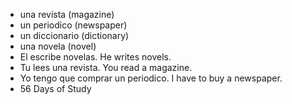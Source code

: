 * una revista (magazine)
* un periodico (newspaper)
* un diccionario (dictionary)
* una novela (novel)
* El escribe novelas. He writes novels.
* Tu lees una revista. You read a magazine.
* Yo tengo que comprar un periodico. I have to buy a newspaper.
* 56 Days of Study 
